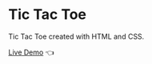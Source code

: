 # Tic Tac Toe

Tic Tac Toe created with HTML and CSS.

[Live Demo](https://overexprosed.github.io/tic-tac-toe/) :point_left:

